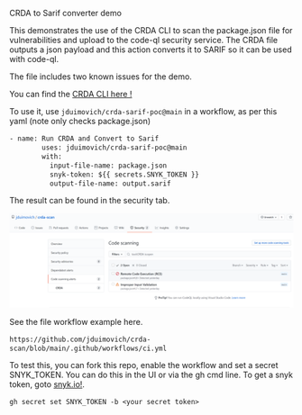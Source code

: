 CRDA to Sarif converter demo

This demonstrates the use of the CRDA CLI  to scan the package.json file for vulnerabilities and upload to the code-ql security service.
The CRDA file outputs a json payload and this action converts it to SARIF so it can be used with code-ql. 
 
The file includes two known issues for the demo.

You can find the [CRDA CLI here !](https://github.com/fabric8-analytics/cli-tools/releases/tag/v0.0.1) 

To use it, use `jduimovich/crda-sarif-poc@main` in a workflow, as per this yaml (note only checks package.json) 
 
```
- name: Run CRDA and Convert to Sarif
        uses: jduimovich/crda-sarif-poc@main
        with:
          input-file-name: package.json
          snyk-token: ${{ secrets.SNYK_TOKEN }}
          output-file-name: output.sarif
```         

The result can be found in the security tab. 
          
![Issues Found](crda.png)

See the file workflow example here.
```
https://github.com/jduimovich/crda-scan/blob/main/.github/workflows/ci.yml
```


To test this, you can fork this repo, enable the workflow and set a secret SNYK_TOKEN. You can do this in the UI or via the gh cmd line.
To get a snyk token, goto [snyk.io!](https://snyk.io/). 

```
gh secret set SNYK_TOKEN -b <your secret token> 
```
